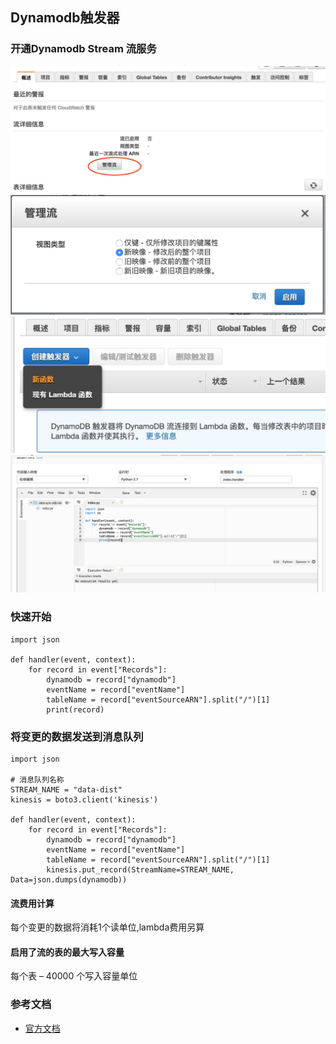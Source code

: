## Dynamodb触发器

### 开通Dynamodb Stream 流服务

![image](./images/Dynamodb触发器/1.jpg)
![image](./images/Dynamodb触发器/2.jpg)
![image](./images/Dynamodb触发器/3.jpg)
![image](./images/Dynamodb触发器/4.jpg)

### 快速开始

```
import json

def handler(event, context):
    for record in event["Records"]:
        dynamodb = record["dynamodb"]
        eventName = record["eventName"]
        tableName = record["eventSourceARN"].split("/")[1]
        print(record)
```


### 将变更的数据发送到消息队列

```
import json

# 消息队列名称
STREAM_NAME = "data-dist"
kinesis = boto3.client('kinesis')

def handler(event, context):
    for record in event["Records"]:
        dynamodb = record["dynamodb"]
        eventName = record["eventName"]
        tableName = record["eventSourceARN"].split("/")[1]
        kinesis.put_record(StreamName=STREAM_NAME, Data=json.dumps(dynamodb))

```


#### 流费用计算

每个变更的数据将消耗1个读单位,lambda费用另算

#### 启用了流的表的最大写入容量

每个表 – 40000 个写入容量单位


### 参考文档

* [官方文档](https://boto3.amazonaws.com/v1/documentation/api/latest/reference/services/kinesis.html)